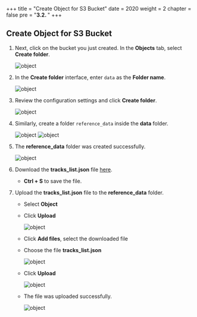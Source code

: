 +++
title = "Create Object for S3 Bucket"
date = 2020
weight = 2
chapter = false
pre = "<b>3.2. </b>"
+++

## Create Object for S3 Bucket

1. Next, click on the bucket you just created. In the **Objects** tab, select **Create folder**.

   ![object](/images/3/create_folder_s3.png?width=90pc)

2. In the **Create folder** interface, enter `data` as the **Folder name**.

   ![object](/images/3/name_folder_data.png?width=90pc)

3. Review the configuration settings and click **Create folder**.

   ![object](/images/3/name_folder_data_and_submit.png?width=90pc)

4. Similarly, create a folder `reference_data` inside the **data** folder.

   ![object](/images/3/create_ref_data_folder.png?width=90pc)
   ![object](/images/3/create_ref_data_folder_submit.png?width=90pc)

5. The **reference_data** folder was created successfully.

   ![object](/images/3/create_ref_data_folder_success.png?width=90pc)

6. Download the **tracks_list.json** file [here](https://raw.githubusercontent.com/ngcuyen/ws-doc/refs/heads/main/tracks_list.json).

   - **Ctrl + S** to save the file.

7. Upload the **tracks_list.json** file to the **reference_data** folder.

   - Select **Object**
   - Click **Upload**

     ![object](/images/3/upload_tracklist.png?width=90pc)

   - Click **Add files**, select the downloaded file
   - Choose the file **tracks_list.json**

     ![object](/images/3/add_file_tracklist.png?width=90pc)

   - Click **Upload**

     ![object](/images/3/upload_submit.png?width=90pc)

   - The file was uploaded successfully.

     ![object](/images/3/upload_success.png?width=90pc)
